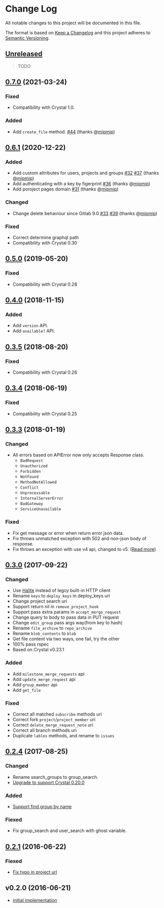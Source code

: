 # Change Log

All notable changes to this project will be documented in this file.

The format is based on [Keep a Changelog](http://keepachangelog.com/en/1.0.0/)
and this project adheres to [Semantic Versioning](http://semver.org/spec/v2.0.0.html).

## [Unreleased]

> TODO

## [0.7.0] (2021-03-24)

### Fixed

- Compatibility with Crystal 1.0.

### Added

- Add `create_file` method. [#44](https://github.com/icyleaf/gitlab.cr/issues/44) (thanks @[mipmip](https://github.com/mipmip))


## [0.6.1] (2020-12-22)

### Added

- Add custom attributes for users, projects and groups [#32](https://github.com/icyleaf/gitlab.cr/issues/32) [#37](https://github.com/icyleaf/gitlab.cr/issues/37) (thanks @[mipmip](https://github.com/mipmip))
- Add authenticating with a key by figerprint [#36](https://github.com/icyleaf/gitlab.cr/issues/36) (thanks @[mipmip](https://github.com/mipmip))
- Add poroject pages domain [#31](https://github.com/icyleaf/gitlab.cr/issues/31) (thanks @[mipmip](https://github.com/mipmip))

### Changed

- Change delete behaviour since Gitlab 9.0 [#33](https://github.com/icyleaf/gitlab.cr/issues/33) [#39](https://github.com/icyleaf/gitlab.cr/issues/39) (thanks @[mipmip](https://github.com/mipmip))

### Fixed

- Correct determine graphql path
- Compatibility with Crystal 0.30

## [0.5.0] (2019-05-20)

### Fixed

- Compatibility with Crystal 0.28

## [0.4.0] (2018-11-15)

### Added

- Add `version` API.
- Add `available?` API.

## [0.3.5] (2018-08-20)

### Fixed

- Compatibility with Crystal 0.26

## [0.3.4] (2018-06-19)

### Fixed

- Compatibility with Crystal 0.25

## [0.3.3] (2018-01-19)

### Changed

- All errors based on APIError now only accepts Response class.
  - `BadRequest`
  - `Unauthorized`
  - `Forbidden`
  - `NotFound`
  - `MethodNotAllowed`
  - `Conflict`
  - `Unprocessable`
  - `InternalServerError`
  - `BadGateway`
  - `ServiceUnavailable`

### Fixed

- Fix get message or error when return error json data.
- Fix throws unmatched exception with 502 and non-json body of response.
- Fix throws an exception with use v4 api, changed to v5. ([Read more](https://docs.gitlab.com/ce/api/README.html#road-to-graphql))

## [0.3.0] (2017-09-22)

### Changed

- Use [Halite](https://github.com/icyleaf/halite) instead of legcy built-in HTTP client
- Rename `keys` to `deploy_keys` in deploy_keys uri
- Change project search uri
- Support return nil in `remove_project_hook`
- Support pass extra params in `accept_merge_request`
- Change query to body to pass data in PUT request
- Change `edit_group` pass args way(from key to hash)
- Rename `file_archive` to `repo_archive`
- Rename `blob_contents` to `blob`
- Get file content via two ways, one fail, try the other
- 100% pass rspec
- Based on Crystal v0.23.1

### Added

- Add `milestone_merge_requests` api
- Add `update_merge_request` api
- Add `group_member` api
- Add `get_file`

### Fixed

- Correct all matched `subscribe` methods uri
- Correct fork `project`/`project_member` uri
- Correct `delete_merge_request_note` uri
- Correct all branch methods uri
- Duplicate `lables` methods, and rename to `issues`

## [0.2.4] (2017-08-25)

### Changed

- Rename search_groups to group_search.
- [Upgrade to support Crystal 0.20.0](https://github.com/icyleaf/gitlab.cr/commit/acc2b4170b6cb4a2ec339d466d9127b10bdd444b)

### Added

- [Support find group by name](https://github.com/icyleaf/gitlab.cr/commit/b7fd47cc630e2213f19c2653c7cfa275638945fd)

### Fiexed

- Fix group_search and user_search with ghost variable.

## [0.2.1] (2016-06-22)

### Fiexed

- [Fix typo in project url](https://github.com/icyleaf/gitlab.cr/commit/fcd957e18e1ec03fb0c2fc1c422c56b3e826ff14)

## v0.2.0 (2016-06-21)

- [initial implementation](https://github.com/icyleaf/gitlab.cr/issues?q=milestone%3A0.2.0+is%3Aclosed)

[Unreleased]: https://github.com/icyleaf/gitlab.cr/compare/v0.7.0...HEAD
[0.7.0]: https://github.com/icyleaf/gitlab.cr/compare/v0.6.1...v0.7.0
[0.6.1]: https://github.com/icyleaf/gitlab.cr/compare/v0.5.0...v0.6.1
[0.5.0]: https://github.com/icyleaf/gitlab.cr/compare/v0.4.0...v0.5.0
[0.4.0]: https://github.com/icyleaf/gitlab.cr/compare/v0.3.5...v0.4.0
[0.3.5]: https://github.com/icyleaf/gitlab.cr/compare/v0.3.4...v0.3.5
[0.3.4]: https://github.com/icyleaf/gitlab.cr/compare/v0.3.3...v0.3.4
[0.3.3]: https://github.com/icyleaf/gitlab.cr/compare/v0.3.0...v0.3.3
[0.3.0]: https://github.com/icyleaf/gitlab.cr/compare/v0.2.4...v0.3.0
[0.2.4]: https://github.com/icyleaf/gitlab.cr/compare/v0.2.1...v0.2.4
[0.2.1]: https://github.com/icyleaf/gitlab.cr/compare/v0.2.0...v0.2.1

